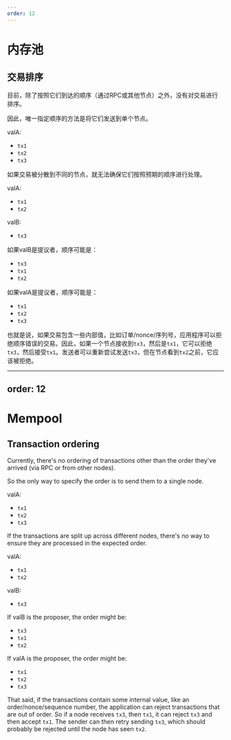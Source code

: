 ```yaml
---
order: 12
---
```


# 内存池

## 交易排序

目前，除了按照它们到达的顺序（通过RPC或其他节点）之外，没有对交易进行排序。

因此，唯一指定顺序的方法是将它们发送到单个节点。

valA:

- `tx1`
- `tx2`
- `tx3`

如果交易被分散到不同的节点，就无法确保它们按照预期的顺序进行处理。

valA:

- `tx1`
- `tx2`

valB:

- `tx3`

如果valB是提议者，顺序可能是：

- `tx3`
- `tx1`
- `tx2`

如果valA是提议者，顺序可能是：

- `tx1`
- `tx2`
- `tx3`

也就是说，如果交易包含一些内部值，比如订单/nonce/序列号，应用程序可以拒绝顺序错误的交易。因此，如果一个节点接收到`tx3`，然后是`tx1`，它可以拒绝`tx3`，然后接受`tx1`。发送者可以重新尝试发送`tx3`，但在节点看到`tx2`之前，它应该被拒绝。


---
order: 12
---

# Mempool

## Transaction ordering

Currently, there's no ordering of transactions other than the order they've
arrived (via RPC or from other nodes).

So the only way to specify the order is to send them to a single node.

valA:

- `tx1`
- `tx2`
- `tx3`

If the transactions are split up across different nodes, there's no way to
ensure they are processed in the expected order.

valA:

- `tx1`
- `tx2`

valB:

- `tx3`

If valB is the proposer, the order might be:

- `tx3`
- `tx1`
- `tx2`

If valA is the proposer, the order might be:

- `tx1`
- `tx2`
- `tx3`

That said, if the transactions contain some internal value, like an
order/nonce/sequence number, the application can reject transactions that are
out of order. So if a node receives `tx3`, then `tx1`, it can reject `tx3` and then
accept `tx1`. The sender can then retry sending `tx3`, which should probably be
rejected until the node has seen `tx2`.
